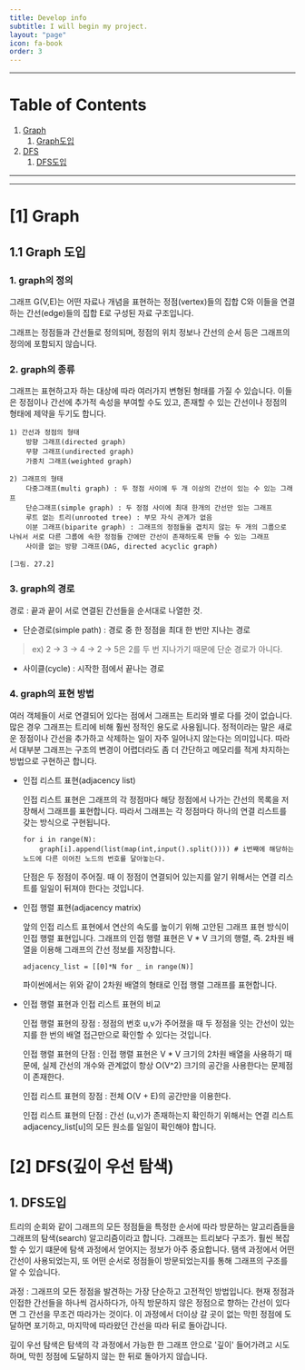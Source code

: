 ```yaml
---
title: Develop info
subtitle: I will begin my project.
layout: "page"
icon: fa-book
order: 3
---
```

---
# Table of Contents

1. [Graph](#Graph)
   1. [Graph도입](#Graph도입)
2. [DFS](#DFS)
	1. [DFS도입](#DFS도입)
---




---
# [1] Graph
## 1.1 Graph 도입
### 1. graph의 정의

그래프 G(V,E)는 어떤 자료나 개념을 표현하는 정점(vertex)들의 집합 C와 이들을 연결하는 간선(edge)들의 집합 E로 구성된 자료 구조입니다.

그래프는 정점들과 간선들로 정의되며, 정점의 위치 정보나 간선의 순서 등은 그래프의 정의에 포함되지 않습니다.

### 2. graph의 종류
그래프는 표현하고자 하는 대상에 따라 여러가지 변형된 형태를 가질 수 있습니다. 이들은 정점이나 간선에 추가적 속성을 부여할 수도 있고, 존재할 수 있는 간선이나 정점의 형태에 제약을 두기도 합니다.

	1) 간선과 정점의 형태
		방향 그래프(directed graph)
		무향 그래프(undirected graph)
		가중치 그래프(weighted graph)
		
	2) 그래프의 형태
		다중그래프(multi graph) : 두 정점 사이에 두 개 이상의 간선이 있는 수 있는 그래프
		단순그래프(simple graph) : 두 정점 사이에 최대 한개의 간선만 있는 그래프
		루트 없는 트리(unrooted tree) : 부모 자식 관계가 없음
		이분 그래프(biparite graph) : 그래프의 정점들을 겹치지 않는 두 개의 그룹으로 나눠서 서로 다른 그룹에 속한 정점들 간에만 간선이 존재하도록 만들 수 있는 그래프
		사이클 없는 방향 그래프(DAG, directed acyclic graph)
		
	[그림. 27.2]
	
### 3. graph의 경로

경로 : 끝과 끝이 서로 연결된 간선들을 순서대로 나열한 것.

 - 단순경로(simple path) : 경로 중 한 정점을 최대 한 번만 지나는 경로
 > ex) 2 -> 3 -> 4 -> 2 -> 5은 2를 두 번 지나가기 때문에 단순 경로가 아니다.
	
 - 사이클(cycle) : 시작한 점에서 끝나는 경로
	
### 4. graph의 표현 방법
여러 객체들이 서로 연결되어 있다는 점에서 그래프는 트리와 별로 다를 것이 없습니다. 많은 경우 그래프는 트리에 비해 훨씬 정적인 용도로 사용됩니다. 정적이라는 말은 새로운 정점이나 간선을 추가하고 삭제하는 일이 자주 일어나지 않는다는 의미입니다. 따라서 대부분 그래프는 구조의 변경이 어렵더라도 좀 더 간단하고 메모리를 적게 차지하는 방법으로 구현하곤 합니다.

 - 인접 리스트 표현(adjacency list)

	인접 리스트 표현은 그래프의 각 정점마다 해당 정점에서 나가는 간선의 목록을 저장해서 그래프를 표현합니다.  따라서 그래프는 각 정점마다 하나의 연결 리스트를 갖는 방식으로 구현됩니다.
	
	```
	for i in range(N):
		graph[i].append(list(map(int,input().split())))	# i번째에 해당하는 노드에 다른 이어진 노드의 번호를 달아놓는다.
	```
	

	단점은 두 정점이 주어질. 때 이 정점이 연결되어 있는지를 알기 위해서는 연결 리스트를 일일이 뒤져야 한다는 것입니다.

- 인접 행렬 표현(adjacency matrix)

	앞의 인접 리스트 표현에서 연산의 속도를 높이기 위해 고안된 그래프 표현 방식이 인접 행렬 표현입니다. 그래프의 인접 행렬 표현은 V * V 크기의 행렬, 즉. 2차원 배열을 이용해 그래프의 간선 정보를 저장합니다.

	```adjacency_list = [[0]*N for _ in range(N)]```

	파이썬에서는 위와 같이 2차원 배열의 형태로 인접 행렬 그래프를 표현합니다.

- 인접 행렬 표현과 인접 리스트 표현의 비교

	인접 행렬 표현의 장점 : 정점의 번호 u,v가 주어졌을 때 두 정점을 잇는 간선이 있는지를 한 번의 배열 접근만으로 확인할 수 있다는 것입니다.

	인접 행렬 표현의 단점 : 인접 행렬 표현은 V * V 크기의 2차원 배열을 사용하기 때문에, 실제 간선의 개수와 관계없이 항상 O(V^2) 크기의 공간을 사용한다는 문제점이 존재한다.
	
	인접 리스트 표현의 장점 : 전체 O(V + E)의 공간만을 이용한다.
	
	인접 리스트 표현의 단점 : 간선 (u,v)가 존재하는지 확인하기 위해서는 연결 리스트 adjacency_list[u]의 모든 원소를 일일이 확인해야 합니다.
	
# [2] DFS(깊이 우선 탐색)
## 1. DFS도입
트리의 순회와 같이 그래프의 모든 정점들을 특정한 순서에 따라 방문하는 알고리즘들을 그래프의 탐색(search) 알고리즘이라고 합니다. 그래프는 트리보다 구조가. 훨씬 복잡할 수 있기 떄문에 탐색 과정에서 얻어지는 정보가 아주 중요합니다. 탬색 과정에서 어떤 간선이 사용되었는지, 또 어떤 순서로 정점들이 방문되었는지를 통해 그래프의 구조를 알 수 있습니다.

과정 : 그래프의 모든 정점을 발견하는 가장 단순하고 고전적인 방법입니다. 현재 정점과 인접한 간선들을 하나씩 검사하다가, 아직 방문하지 않은 정점으로 향하는 간선이 있다면 그 간선을 무조건 따라가는 것이다. 이 과정에서 더이상 갈 곳이 없는 막힌 정점에 도달하면 포기하고, 마지막에 따라왔던 간선을 따라 뒤로 돌아갑니다.

깊이 우선 탐색은 탐색의 각 과정에서 가능한 한 그래프 안으로 '깊이' 들어가려고 시도하며, 막힌 정점에 도달하지 않는 한 뒤로 돌아가지 않습니다.